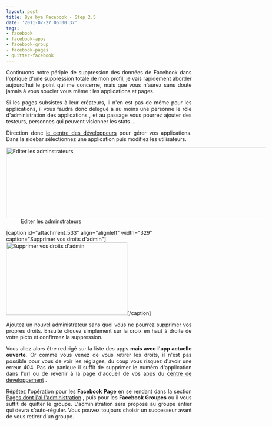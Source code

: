 ```yaml
---
layout: post
title: Bye bye Facebook - Step 2.5
date: '2011-07-27 06:00:37'
tags:
- facebook
- facebook-apps
- facebook-group
- facebook-pages
- quitter-facebook
---
```


<p style="text-align: justify;">Continuons notre périple de suppression des données de Facebook dans l'optique d'une suppression totale de mon profil, je vais rapidement aborder aujourd'hui le point qui me concerne, mais que vous n'aurez sans doute jamais à vous soucier vous même : les applications et pages.<!--more--></p>
<p style="text-align: justify;">Si les pages subsistes à leur créateurs, il n'en est pas de même pour les applications, il vous faudra donc délégué à au moins une personne le rôle d'administration des applications , et au passage vous pourrez ajouter des testeurs, personnes qui peuvent visionner les stats ...</p>
<p style="text-align: justify;">Direction donc <a title="Centre de dev Facebook" href="https://developers.facebook.com/" target="_blank">le centre des développeurs</a> pour gérer vos applications. Dans la sidebar sélectionnez une application puis modifiez les utilisateurs.</p>

<div class="mceTemp mceIEcenter" style="text-align: justify;"><dl id="attachment_532" class="wp-caption aligncenter" style="width: 716px;"><dt class="wp-caption-dt"><a href="http://clawfire.net/wp-content/uploads/edit-admin.png"><img class="size-full wp-image-532" title="Editer les adminstrateurs" src="http://clawfire.net/wp-content/uploads/edit-admin.png" alt="Editer les adminstrateurs" width="706" height="192" /></a></dt><dd class="wp-caption-dd">Editer les adminstrateurs</dd></dl></div>

[caption id="attachment_533" align="alignleft" width="329" caption="Supprimer vos droits d&#39;admin"]<a href="http://clawfire.net/wp-content/uploads/remove-admin.png"><img class="size-full wp-image-533" title="Remove App Admin" src="http://clawfire.net/wp-content/uploads/remove-admin.png" alt="Supprimer vos droits d'admin" width="329" height="198" /></a>[/caption]
<p style="text-align: justify;">Ajoutez un nouvel administrateur sans quoi vous ne pourrez supprimer vos propres droits. Ensuite cliquez simplement sur la croix en haut à droite de votre picto et confirmez la suppression.</p>
<p style="text-align: justify;">Vous allez alors être redirigé sur la liste des apps <strong>mais avec l'app actuelle ouverte</strong>. Or comme vous venez de vous retirer les droits, il n'est pas possible pour vous de voir les réglages, du coup vous risquez d'avoir une erreur 404. Pas de panique il suffit de supprimer le numéro d'application dans l'url ou de revenir à la page d'accueil de vos apps du <a title="Centre de Développement Facebook" href="https://developers.facebook.com/apps/" target="_blank">centre de développement</a> .</p>
<p style="text-align: justify;">Répétez l'opération pour les<strong> Facebook Page</strong> en se rendant dans la section <a title="Facebook : Pages dont j'ai l'administration" href="https://www.facebook.com/?sk=pages" target="_blank">Pages dont j'ai l'administration</a> , puis pour les <strong>Facebook Groupes</strong> ou il vous suffit de quitter le groupe. L'administration sera proposé au groupe entier qui devra s'auto-réguler. Vous pouvez toujours choisir un successeur avant de vous retirer d'un groupe.</p>